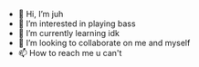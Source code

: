 - 👋 Hi, I’m juh
- 👀 I’m interested in playing bass
- 🌱 I’m currently learning idk
- 💞️ I’m looking to collaborate on me and myself
- 📫 How to reach me u can't

<!---
julia-fenix15/julia-fenix15 is a ✨ special ✨ repository because its `README.md` (this file) appears on your GitHub profile.
You can click the Preview link to take a look at your changes.
--->
